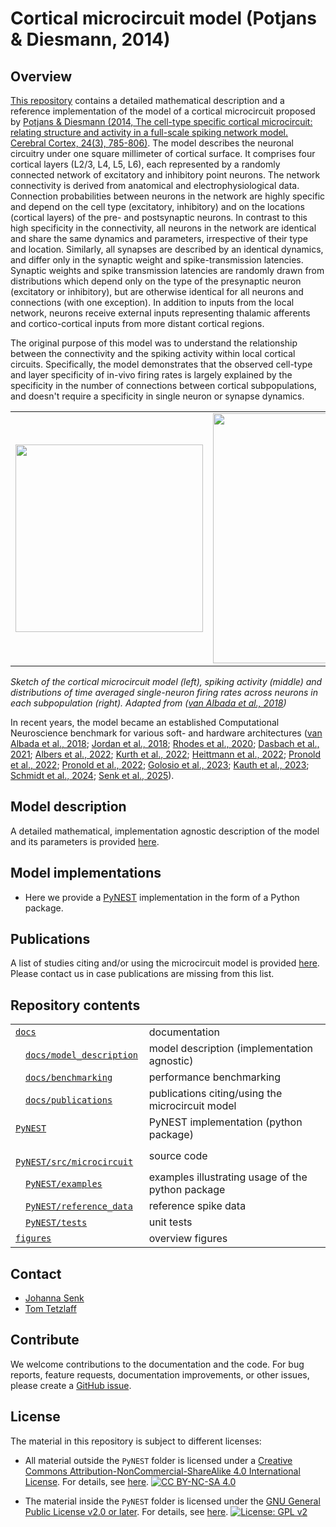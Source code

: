 # Cortical microcircuit model (Potjans & Diesmann, 2014)

## Overview

[This repository](https://github.com/INM-6/microcircuit-PD14-model) contains a detailed mathematical description and a reference implementation of the model of a cortical microcircuit proposed by [Potjans & Diesmann (2014, The cell-type specific cortical microcircuit: relating structure and activity in a full-scale spiking network model. Cerebral Cortex, 24(3), 785-806)](https://doi.org/10.1093/cercor/bhs358).
The model describes the neuronal circuitry under one square millimeter of cortical surface.
It comprises four cortical layers (L2/3, L4, L5, L6), each represented by a randomly connected network of excitatory and inhibitory point neurons.
The network connectivity is derived from anatomical and electrophysiological data.
Connection probabilities between neurons in the network are highly specific and depend on the cell type (excitatory, inhibitory) and on the locations (cortical layers) of the pre- and postsynaptic neurons.
In contrast to this high specificity in the connectivity, all neurons in the network are identical and share the same dynamics and parameters, irrespective of their type and location.
Similarly, all synapses are described by an identical dynamics, and differ only in the synaptic weight and spike-transmission latencies.
Synaptic weights and spike transmission latencies are randomly drawn from distributions which depend only on the type of the presynaptic neuron (excitatory or inhibitory), but are otherwise identical for all neurons and connections (with one exception).
In addition to inputs from the local network, neurons receive external inputs representing thalamic afferents and cortico-cortical inputs from more distant cortical regions.

The original purpose of this model was to understand the relationship between the connectivity and the spiking activity within local cortical circuits.
Specifically, the model demonstrates that the observed cell-type and layer specificity of in-vivo firing rates is largely explained by the specificity in the number of connections between cortical subpopulations, and doesn't require a specificity in single neuron or synapse dynamics.

|  |  |  |
|--|--|--|
| <img src="figures/potjans_2014_microcircuit.png" width="300"/> | <img src="figures/potjans_2014_raster_plot.png" width="400"/> | <img src="figures/potjans_2014_box_plot.png" width="400"/> |

*Sketch of the cortical microcircuit model (left), spiking activity (middle) and distributions of time averaged single-neuron firing rates across neurons in each subpopulation (right). Adapted from ([van Albada et al., 2018](https://doi.org/10.3389/fnins.2018.00291))*

In recent years, the model became an established Computational Neuroscience benchmark for various soft- and hardware architectures ([van Albada et al., 2018](https://doi.org/10.3389/fnins.2018.00291); [Jordan et al., 2018](https://doi.org/10.3389/fninf.2018.00002); [Rhodes et al., 2020](https://doi.org/10.1098/rsta.2019.0160); [Dasbach et al., 2021](https://doi.org/10.3389/fnins.2021.757790); [Albers et al., 2022](https://doi.org/10.3389/fninf.2022.837549); [Kurth et al., 2022](https://doi.org/10.1088/2634-4386/ac55fc); [Heittmann et al., 2022](https://doi.org/10.3389/fnins.2021.728460); [Pronold et al., 2022](https://doi.org/10.3389/fninf.2021.785068); [Pronold et al., 2022](https://doi.org/10.1016/j.parco.2022.102952); [Golosio et al., 2023](https://doi.org/10.3390/app13179598); [Kauth et al., 2023](https://doi.org/10.3389/fncom.2023.1144143); [Schmidt et al., 2024](https://doi.org/10.48550/arXiv.2412.02619); [Senk et al., 2025](https://doi.org/10.48550/arXiv.2505.21185)).

## Model description
A detailed mathematical, implementation agnostic description of the model and its parameters is provided [here](https://microcircuit-PD14-model.readthedocs.io/en/latest/model_description.html).

## Model implementations

* Here we provide a [PyNEST](https://microcircuit-PD14-model.readthedocs.io/en/latest/pynest_implementation.html) implementation
  in the form of a Python package.

## Publications
A list of studies citing and/or using the microcircuit model is provided [here](https://microcircuit-PD14-model.readthedocs.io/en/latest/publications/publications.html).
Please contact us in case publications are missing from this list.

## Repository contents

|  |  |
|--|--|
| [`docs`](https://github.com/INM-6/microcircuit-PD14-model/blob/main/docs) | documentation|
| &emsp;[`docs/model_description`](https://github.com/INM-6/microcircuit-PD14-model/blob/main/docs/model_description) | model description (implementation agnostic) |
| &emsp;[`docs/benchmarking`](https://github.com/INM-6/microcircuit-PD14-model/blob/main/docs/benchmarking) | performance benchmarking |
| &emsp;[`docs/publications`](https://github.com/INM-6/microcircuit-PD14-model/blob/main/docs/publications) | publications citing/using the microcircuit model|
| [`PyNEST`](https://github.com/INM-6/microcircuit-PD14-model/blob/main/PyNEST) | PyNEST implementation (python package)|
| &emsp;[`PyNEST/src/microcircuit`](https://github.com/INM-6/microcircuit-PD14-model/blob/main/PyNEST/src/microcircuit) | source code |
| &emsp;[`PyNEST/examples`](https://github.com/INM-6/microcircuit-PD14-model/blob/main/PyNEST/examples) | examples illustrating usage of the python package |
| &emsp;[`PyNEST/reference_data`](https://github.com/INM-6/microcircuit-PD14-model/blob/main/PyNEST/reference_data) | reference spike data |
| &emsp;[`PyNEST/tests`](https://github.com/INM-6/microcircuit-PD14-model/blob/main/PyNEST/tests) | unit tests |
| [`figures`](https://github.com/INM-6/microcircuit-PD14-model/blob/main/figures) | overview figures |

## Contact
- [Johanna Senk](mailto:j.senk@fz-juelich.de)
- [Tom Tetzlaff](mailto:t.tetzlaff@fz-juelich.de)

## Contribute
We welcome contributions to the documentation and the code. For bug reports, feature requests, documentation improvements, or other issues, please create a [GitHub issue](https://github.com/INM-6/microcircuit-PD14-model/issues/new/choose).

## License

The material in this repository is subject to different licenses:

- All material outside the `PyNEST` folder is licensed under a [Creative Commons Attribution-NonCommercial-ShareAlike 4.0 International License][cc-by-nc-sa]. For details, see [here](LICENSES/CC-BY-NC-SA-4.0.txt).
  [![CC BY-NC-SA 4.0][cc-by-nc-sa-shield]][cc-by-nc-sa]

- The material inside the `PyNEST` folder is licensed under the [GNU General Public License v2.0 or later](https://www.gnu.org/licenses/old-licenses/gpl-2.0.en.html). For details, see [here](LICENSES/GPL-2.0-or-later.txt).
  [![License: GPL v2](https://img.shields.io/badge/License-GPL%20v2-blue.svg)](https://www.gnu.org/licenses/old-licenses/gpl-2.0.en.html)

[cc-by-nc-sa]: http://creativecommons.org/licenses/by-nc-sa/4.0/
[cc-by-nc-sa-image]: https://licensebuttons.net/l/by-nc-sa/4.0/88x31.png
[cc-by-nc-sa-shield]: https://img.shields.io/badge/License-CC%20BY--NC--SA%204.0-lightgrey.svg

